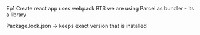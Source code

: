 Ep1
Create react app uses webpack BTS
we are using Parcel as bundler - its a library 

Package.lock.json -> keeps exact version that is installed

